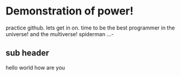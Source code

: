 # Demonstration of power!
practice github.
lets get in on.
time to be the best programmer in the universe! 
and the multiverse! spiderman .\..\-

## sub header

hello world 
how are you
